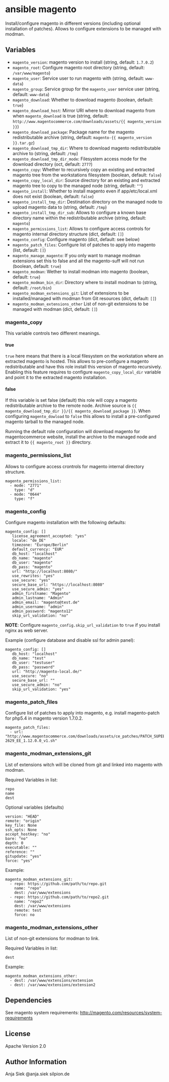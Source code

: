 # ansible magento

Install/configure magento in different versions (including optional installation of patches).
Allows to configure extensions to be managed with modman.

## Variables

* ``magento_version``: magento version to install (string, default: ``1.7.0.2``)
* ``magento_root``: Configure magento root directory (string, default: ``/var/www/magento``)
* ``magento_user``: Service user to run magento with (string, default: ``www-data``)
* ``magento_group``: Service group for the ``magento_user`` service user (string, default: ``www-data``)
* ``magento_download``: Whether to download magento (boolean, default: ``true``)
* ``magento_download_host``: Mirror URI where to download magento from when ``magento_download`` is true (string, default: ``http://www.magentocommerce.com/downloads/assets/{{ magento_version }}``)
* ``magento_download_package``: Package name for the magento redistributable archive (string, default: ``magento-{{ magento_version }}.tar.gz``)
* ``magento_download_tmp_dir``: Where to download magento redistributable archive to (string, default: ``/tmp``)
* ``magento_download_tmp_dir_mode``: Filesystem access mode for the download directory (oct, default: ``2777``)
* ``magento_copy``: Whether to recursively copy an existing and extracted magento tree from the workstations filesystem (boolean, default: ``false``)
* ``magento_copy_local_dir``: Source directory for an existing and extracted magento tree to copy to the managed node (string, default: ``""``)
* ``magento_install``: Whether to install magento even if app/etc/local.xml does not exist (boolean, default: ``false``)
* ``magento_install_tmp_dir``: Destination directory on the managed node to upload magento data to (string, default: ``/tmp``)
* ``magento_install_tmp_dir_sub``: Allows to configure a known base directory name within the redistributable archive (string, default: ``magento``)
* ``magento_permissions_list``: Allows to configure access controls for magento internal directory structure (dict, default: ``[]``)
* ``magento_config``: Configure magento (dict, default: see below)
* ``magento_patch_files``: Configure list of patches to apply into magento (list, default: ``[]``)
* ``magento_manage_magento``: If you only want to manage modman extensions set this to false and all the magento-suff will not run (boolean, default: ``true``)
* ``magento_modman``: Wether to install modman into magento (boolean, default: ``true``)
* ``magento_modman_bin_dir``: Directory where to install modman to (string, default: ``/root/bin``)
* ``magento_modman_extensions_git``: List of extensions to be installed/managed with modman from Git resources (dict, default: ``[]``)
* ``magento_modman_extensions_other`` List of non-git extensions to be managed with modman (dict, default: ``[]``)


### magento_copy

This variable controls two different meanings.

#### true

``true`` here means that there is a local filesystem on the workstation where an extracted magento is hosted. This allows to pre-configure
a magento redistributable and have this role install this version of magento recursively. Enabling this feature requires to configure
``magento_copy_local_dir`` variable and point it to the extracted magento installation.

#### false

If this variable is set false (default) this role will copy a magento redistributable archive to the remote node. Archive source is
``{{ magento_download_tmp_dir }}/{{ magento_download_package }}``.
When configuring ``magento_dowload`` to ``false`` this allows to install a pre-configured magento tarball to the managed node.


Running the default role configuration will download magento for magentocommerce website, install the archive to the managed node
and extract it to ``{{ magento_root }}`` directory.

### magento_permissions_list

Allows to configure access crontrols for magento internal directory structure.

```
magento_permissions_list:
  - mode: "2771"
    type: "d"
  - mode: "0644"
    type: "f"
```

### magento_config

Configure magento installation with the following defaults:

```
magento_config: []
   license_agreement_accepted: "yes"
   locale: "de_DE"
   timezone: "Europe/Berlin"
   default_currency: "EUR"
   db_host: "localhost"
   db_name: "magento"
   db_user: "magento"
   db_pass: "magento"
   url: "http://localhost:8080/"
   use_rewrites: "yes"
   use_secure: "yes"
   secure_base_url: "https://localhost:8080"
   use_secure_admin: "yes"
   admin_firstname: "Magento"
   admin_lastname: "Admin"
   admin_email: "magento@test.de"
   admin_username: "admin"
   admin_password: "magento12"
   skip_url_validation: "no"

```

**NOTE**: Configure ``magento_config.skip_url_validation`` to ``true`` if you install nginx as web server.


Example (configure database and disable ssl for admin panel):

```
magento_config: []
   db_host: "localhost"
   db_name: "test"
   db_user: "testuser"
   db_pass: "password"
   url: "http://magento-local.de/"
   use_secure: "no"
   secure_base_url: ""
   use_secure_admin: "no"
   skip_url_validation: "yes"
```

### magento_patch_files

Configure list of patches to apply into magento, e.g. install magento-patch for php5.4 in magento version 1.7.0.2.

```
magento_patch_files:
  - url: "http://www.magentocommerce.com/downloads/assets/ce_patches/PATCH_SUPEE-2629_EE_1.12.0.0_v1.sh"
```

### magento_modman_extensions_git

List of extensions witch will be cloned from git and linked into magento with modman.

Required Variables in list:

```
repo
name
dest
```

Optional variables (defaults)

```
version: "HEAD"
remote: "origin"
key_file: None
ssh_opts: None
accept_hostkey: "no"
bare: "no"
depth: 0
executable: ""
reference: ""
gitupdate: "yes"
force: "yes"

```

Example:

```
magento_modman_extensions_git:
  - repo: https://github.com/path/to/repo.git
    name: "repo"
    dest: /var/www/extensions
  - repo: https://github.com/path/to/repo2.git
    name: "repo2"
    dest: /var/www/extensions
    remote: test
    force: no
```

### magento_modman_extensions_other

List of non-git extensions for modman to link.

Required Variables in list:

```
dest
```

Example:

```
magento_modman_extensions_other:
  - dest: /var/www/extensions/extension
  - dest: /var/www/extensions/extension2
```


## Dependencies

See magento system requirements: http://magento.com/resources/system-requirements

## License

Apache Version 2.0

## Author Information

Anja Siek @anja.siek silpion.de


<!-- vim: set nofen ts=4 sw=4 et: -->

